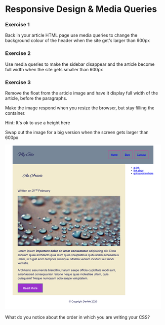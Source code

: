 # Responsive Design & Media Queries

### Exercise 1

Back in your article HTML page use media queries to change the background colour of the header when the site get's larger than 600px

### Exercise 2

Use media queries to make the sidebar disappear and the article become full width when the site gets smaller than 600px

### Exercise 3

Remove the float from the article image and have it display full width of the article, before the paragraphs.

Make the image respond when you resize the browser, but stay filling the container.

Hint: It's ok to use a height here

Swap out the image for a big version when the screen gets larger than 600px

![third](03/03.png)

What do you notice about the order in which you are writing your CSS?

